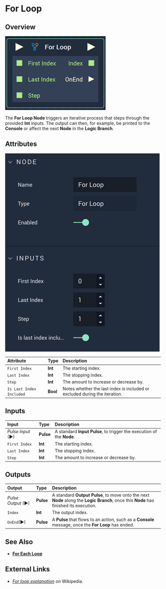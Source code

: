 # For Loop

## Overview

![The For Loop Node.](../../.gitbook/assets/forloopnode.png)

The **For Loop Node** triggers an iterative process that steps through the provided **Int** inputs. The output can then, for example, be printed to the **Console** or affect the next **Node** in the **Logic Branch**.

## Attributes

![The For Loop Node Attributes.](../../.gitbook/assets/forloopattributes.png)

| Attribute | Type | Description |
| :--- | :--- | :--- |
| `First Index` | **Int** | The starting index. |
| `Last Index` | **Int** | The stopping index. |
| `Step` | **Int** | The amount to increase or decrease by. |
| `Is Last Index Included` | **Bool** | Notes whether the last index is included or excluded during the iteration. |

## Inputs

| Input | Type | Description |
| :--- | :--- | :--- |
| _Pulse Input_ \(►\) | **Pulse** | A standard **Input Pulse**, to trigger the execution of the **Node**. |
| `First Index` | **Int** | The starting index. |
| `Last Index` | **Int** | The stopping index. |
| `Step` | **Int** | The amount to increase or decrease by. |

## Outputs

| Output | Type | Description |
| :--- | :--- | :--- |
| _Pulse Output_ \(►\) | **Pulse** | A standard **Output Pulse**, to move onto the next **Node** along the **Logic Branch**, once this **Node** has finished its execution. |
| `Index` | **Int** | The output index. |
| `OnEnd`\(►\) | **Pulse** | A **Pulse** that flows to an action, such as a **Console** message, once the **For Loop** has ended. |

## See Also

* [**For Each Loop**](foreachloop.md)

## External Links

* [_For loop explanation_](https://en.wikipedia.org/wiki/For_loop) on Wikipedia.

